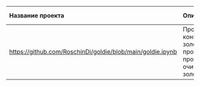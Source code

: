 | Название проекта | Описание | Используемые библиотеки | 
| :---------------------- | :---------------------- | :---------------------- |
| https://github.com/RoschinDi/goldie/blob/main/goldie.ipynb | Прогноз концентрации золота при проведении процесса очистки золота| *pandas*, *matplotlib*, *numpy*, *scikit-learn* |
